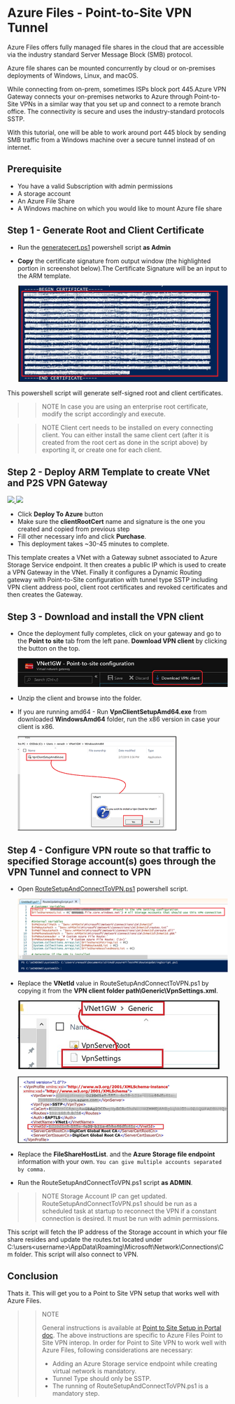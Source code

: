 # Azure Files - Point-to-Site VPN Tunnel
Azure Files offers fully managed file shares in the cloud that are accessible via the industry standard Server Message Block (SMB) protocol. 

Azure file shares can be mounted concurrently by cloud or on-premises deployments of Windows, Linux, and macOS.  

While connecting from on-prem, sometimes ISPs block port 445.Azure VPN Gateway connects your on-premises networks to Azure through Point-to-Site VPNs in a similar way that you set up and connect to a remote branch office. The connectivity is secure and uses the industry-standard protocols SSTP.

With this tutorial, one will be able to work around port 445 block by sending SMB traffic from a Windows machine over a secure tunnel instead of on internet.

## Prerequisite
 * You have a valid Subscription with admin permissions
 * A storage account
 * An Azure File Share
 * A Windows machine on which you would like to mount Azure file share


## Step 1 - Generate Root and Client Certificate

* Run the [generatecert.ps1](/generatecert.ps1) powershell script **as Admin**
* **Copy** the certificate signature from output window (the highlighted portion in screenshot below).The Certificate Signature will be an input to the ARM template.

  ![how to generate certs](/images/generatecertpowershell.png)

This powershell script will generate self-signed root and client certificates. 

>> NOTE
>> In case you are using an enterprise root certificate, modify the script accordingly and execute.

>> NOTE
>> Client cert needs to be installed on every connecting client. You can either install the same client cert (after it is created from the root cert as done in the script above) by exporting it, or create one for each client.

## Step 2 - Deploy ARM Template to create VNet and P2S VPN Gateway
<a href="https://portal.azure.com/#create/Microsoft.Template/uri/https%3A%2F%2Fraw.githubusercontent.com%2FRenaShahMSFT%2FAzureFilesVPN%2Fmaster%2Fazuredeploy.json" target="_blank">
    <img src="http://azuredeploy.net/deploybutton.png"/>
</a>
<a href="http://armviz.io/#/?load=https%3A%2F%2Fraw.githubusercontent.com%2FRenaShahMSFT%2FAzureFilesVPN%2Fmaster%2Fazuredeploy.json" target="_blank">
    <img src="http://armviz.io/visualizebutton.png"/>
</a>

* Click **Deploy To Azure** button 
* Make sure the **clientRootCert** name and signature is the one you created and copied from previous step
* Fill other necessary info and click **Purchase**.
* This deployment takes ~30-45 minutes to complete.

This template creates a VNet with a Gateway subnet associated to Azure Storage Service endpoint. It then creates a public IP which is used to create a VPN Gateway in the VNet. Finally it configures a Dynamic Routing gateway with Point-to-Site configuration with tunnel type SSTP including VPN client address pool, client root certificates and revoked certificates and then creates the Gateway.

## Step 3 - Download and install the VPN client

* Once the deployment fully completes, click on your gateway and go to the **Point to site** tab from the left pane. **Download VPN client** by clicking the button on the top.

  ![download VPN client](/images/downloadvpnclient.png)

* Unzip the client and browse into the folder.

* If you are running amd64 - Run **VpnClientSetupAmd64.exe** from downloaded **WindowsAmd64** folder, run the x86 version in case your client is x86.

  ![Install VPN Client](/images/installvpnclient.png)

## Step 4 - Configure VPN route so that traffic to specified Storage account(s) goes through the VPN Tunnel and connect to VPN

* Open [RouteSetupAndConnectToVPN.ps1](RouteSetupAndConnectToVPN.ps1) powershell script.

  ![Run Routing Script](/images/runroutingscript.png)

* Replace the **VNetId** value in RouteSetupAndConnectToVPN.ps1 by copying it from the **VPN client folder path\Generic\VpnSettings.xml**.

  ![VPNSetting](/images/GenericVpnSettings.png)

  ![VPNSetting](/images/howtocopyvnetid.png)

* Replace the **FileShareHostList**.  and the **Azure Storage file endpoint** information with your own. `You can give multiple accounts separated by comma.`
* Run the RouteSetupAndConnectToVPN.ps1 script **as ADMIN**.

>> NOTE
>> Storage Account IP can get updated. RouteSetupAndConnectToVPN.ps1 should be run as a scheduled task at startup to reconnect the VPN if a constant connection is desired. It must be run with admin permissions.

This script will fetch the IP address of the Storage account in which your file share resides and update the routes.txt located under C:\users\<username>\AppData\Roaming\Microsoft\Network\Connections\Cm folder. This script will also connect to VPN.

## Conclusion

Thats it. This will get you to a Point to Site VPN setup that works well with Azure Files.

>> NOTE
>>
>> General instructions is available at [Point to Site Setup in Portal doc](https://docs.microsoft.com/en-us/azure/vpn-gateway/vpn-gateway-howto-point-to-site-resource-manager-portal). The above instructions are specific to Azure Files Point to Site VPN interop. In order for Point to Site VPN to work well with Azure Files, following considerations are necessary:
>> * Adding an Azure Storage service endpoint while creating virtual network is mandatory.
>>* Tunnel Type should only be SSTP.
>>* The running of RouteSetupAndConnectToVPN.ps1 is a mandatory step.